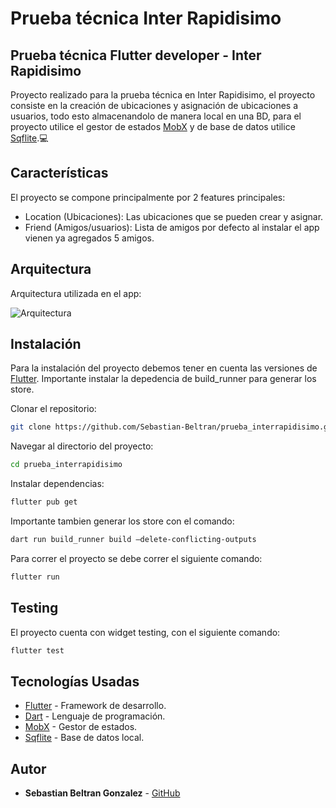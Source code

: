 # Prueba técnica Inter Rapidisimo
## Prueba técnica Flutter developer - Inter Rapidisimo

Proyecto realizado para la prueba técnica en Inter Rapidisimo, el proyecto consiste en la creación de ubicaciones y asignación de ubicaciones a usuarios, todo esto almacenandolo de manera local en una BD, para el proyecto utilice el gestor de estados [MobX](https://pub.dev/packages/mobx) y de base de datos utilice [Sqflite](https://pub.dev/packages/sqflite).💻

## Características
El proyecto se compone principalmente por 2 features principales:
- Location (Ubicaciones): Las ubicaciones que se pueden crear y asignar.
- Friend (Amigos/usuarios): Lista de amigos por defecto al instalar el app vienen ya agregados 5 amigos.


## Arquitectura
Arquitectura utilizada en el app:

![Arquitectura](assets/architecture.jpg)

## Instalación
Para la instalación del proyecto debemos tener en cuenta las versiones de [Flutter](https://flutter.dev/).
Importante instalar la depedencia de build_runner para generar los store.

Clonar el repositorio:

```sh
git clone https://github.com/Sebastian-Beltran/prueba_interrapidisimo.git
```

Navegar al directorio del proyecto:

```sh
cd prueba_interrapidisimo
```

Instalar dependencias:

```sh
flutter pub get
```

Importante tambien generar los store con el comando:

```sh
dart run build_runner build —delete-conflicting-outputs
```

Para correr el proyecto se debe correr el siguiente comando:

```sh
flutter run
```

## Testing
El proyecto cuenta con widget testing, con el siguiente comando:

```sh
flutter test
```

## Tecnologías Usadas
- [Flutter](https://flutter.dev/) - Framework de desarrollo.
- [Dart](https://dart.dev/) - Lenguaje de programación.
- [MobX](https://pub.dev/packages/mobx) - Gestor de estados.
- [Sqflite](https://pub.dev/packages/sqflite) - Base de datos local.

## Autor
- **Sebastian Beltran Gonzalez** - [GitHub](https://github.com/Sebastian-Beltran)
